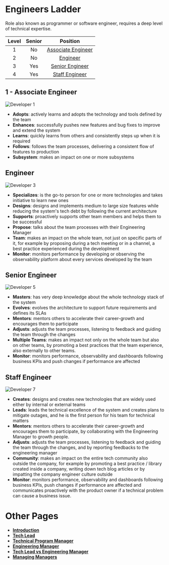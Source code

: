# Engineers Ladder

Role also known as programmer or software engineer, requires a deep level of technical expertise.

| Level | Senior | Position |
| :---: | :---: | :---: |
| 1 | No | [Associate Engineer](#d1---developer-1) |
| 2 | No | [Engineer](#d3---developer-3) |
| 3 | Yes | [Senior Engineer](#d5---developer-5) |
| 4 | Yes | [Staff Engineer](#d7---developer-7) |

## 1 - Associate Engineer

<picture>
  <source media="(prefers-color-scheme: dark)" srcset="/charts/developer-1-dark.png">
  <source media="(prefers-color-scheme: light)" srcset="/charts/developer-1.png">
  <img alt="Developer 1" src="/charts/developer-1.png">
</picture>

* **Adopts**: actively learns and adopts the technology and tools defined by the team
* **Enhances**: successfully pushes new features and bug fixes to improve and extend the system
* **Learns**: quickly learns from others and consistently steps up when it is required
* **Follows**: follows the team processes, delivering a consistent flow of features to production
* **Subsystem**: makes an impact on one or more subsystems

## Engineer

<picture>
  <source media="(prefers-color-scheme: dark)" srcset="/charts/developer-3-dark.png">
  <source media="(prefers-color-scheme: light)" srcset="/charts/developer-3.png">
  <img alt="Developer 3" src="/charts/developer-3.png">
</picture>

* **Specializes**: is the go-to person for one or more technologies and takes initiative to learn new ones
* **Designs**: designs and implements medium to large size features while reducing the system's tech debt by following the current architecture
* **Supports**: proactively supports other team members and helps them to be successful
* **Propose**: talks about the team processes with their Engineering Manager
* **Team**: makes an impact on the whole team, not just on specific parts of it, for example by proposing during a tech meeting or in a channel, a best practice experienced during the developlment
* **Monitor**: monitors performance by developing or observing the observability platform about every services developed by the team

## Senior Engineer

<picture>
  <source media="(prefers-color-scheme: dark)" srcset="/charts/developer-5-dark.png">
  <source media="(prefers-color-scheme: light)" srcset="/charts/developer-5.png">
  <img alt="Developer 5" src="/charts/developer-5.png">
</picture>

* **Masters**: has very deep knowledge about the whole technology stack of the system
* **Evolves**: evolves the architecture to support future requirements and defines its SLAs
* **Mentors**: mentors others to accelerate their career-growth and encourages them to participate
* **Adjusts**: adjusts the team processes, listening to feedback and guiding the team through the changes
* **Multiple Teams**: makes an impact not only on the whole team but also on other teams, by promoting a best practices that the team experience, also externally to other teams.
* **Monitor**:  monitors performance, observability and dashboards following business KPIs  and push changes if performance are affected

## Staff Engineer

<picture>
  <source media="(prefers-color-scheme: dark)" srcset="/charts/developer-7-dark.png">
  <source media="(prefers-color-scheme: light)" srcset="/charts/developer-7.png">
  <img alt="Developer 7" src="/charts/developer-7.png">
</picture>

* **Creates**: designs and creates new technologies that are widely used either by internal or external teams
* **Leads**: leads the technical excellence of the system and creates plans to mitigate outages, and he is the first person for his team for technical matters
* **Mentors**: mentors others to accelerate their career-growth and encourages them to participate, by collaborating with the Engineering Manager to growth people.
* **Adjusts**: adjusts the team processes, listening to feedback and guiding the team through the changes, and by reporting feedbacks to the engineering manager
* **Community**: makes an impact on the entire tech community also outside the company, for example by promoting a best practice / library created inside a company, writing down tech blog articles or by impatting the company engineer culture outside 
* **Monitor**:  monitors performance, observability and dashboards following business KPIs, push changes if performance are affected and communicates proactively with the product owner if a technical problem can cause a business issue.

# Other Pages

* [**Introduction**](README.md)
* [**Tech Lead**](TechLead.md)
* [**Technical Program Manager**](TechnicalProgramManager.md)
* [**Engineering Manager**](EngineeringManager.md)
* [**Tech Lead vs Engineering Manager**](TechLead-EngineeringManager.md)
* [**Managing Managers**](Managing-Managers.md)
